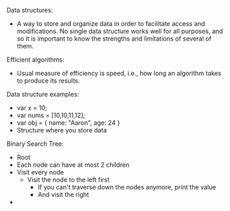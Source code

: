 Data structures:
  - A way to store and organize data in order to facilitate access and modifications. No single data structure works well for all purposes, and so it is important to know the strengths and limitations of several of them.

Efficient algorithms:
  - Usual measure of efficiency is speed, i.e., how long an algorithm takes to produce its results.

Data structure examples:
  - var x = 10;
  - var nums = [10,10,11,12];
  - var obj = {
      name: "Aaron",
      age: 24
  }
- Structure where you store data


Binary Search Tree:
  - Root
  - Each node can have at most 2 children
  - Visit every node
    - Visit the node to the left first
      - If you can't traverse down the nodes anymore, print the value
      - And visit the right
  -

